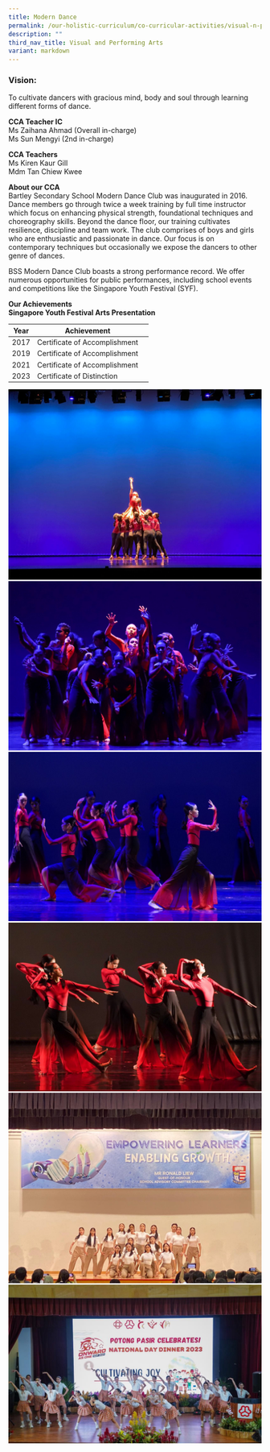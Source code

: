 ```yaml
---
title: Modern Dance
permalink: /our-holistic-curriculum/co-curricular-activities/visual-n-performing-arts/modern-dance/
description: ""
third_nav_title: Visual and Performing Arts
variant: markdown
---
```

### Vision:
To cultivate dancers with gracious mind, body and soul through learning different forms
of dance.

**CCA Teacher IC** <br>
Ms Zaihana Ahmad (Overall in-charge)<br>
Ms Sun Mengyi (2nd in-charge)

**CCA Teachers** <br>
Ms Kiren Kaur Gill <br>
Mdm Tan Chiew Kwee

**About our CCA** <br>
Bartley Secondary School Modern Dance Club was inaugurated in 2016. Dance
members go through twice a week training by full time instructor which focus on
enhancing physical strength, foundational techniques and choreography skills. Beyond
the dance floor, our training cultivates resilience, discipline and team work. The club
comprises of boys and girls who are enthusiastic and passionate in dance. Our focus is
on contemporary techniques but occasionally we expose the dancers to other genre of
dances.

BSS Modern Dance Club boasts a strong performance record. We offer numerous
opportunities for public performances, including school events and competitions like the
Singapore Youth Festival (SYF).

**Our Achievements** <br>
**Singapore Youth Festival Arts Presentation**<br>



| Year | Achievement |  |
| -------- | -------- | -------- |
| 2017    | Certificate of Accomplishment     |
| 2019    | Certificate of Accomplishment     |
| 2021    | Certificate of Accomplishment     |
| 2023    | Certificate of Distinction     |


![](/images/WhatsApp_Image_2024_06_20_at_11_36_35_AM.jpg)
![](/images/WhatsApp_Image_2024_06_20_at_11_36_36_AM__1_.jpg)
![](/images/WhatsApp_Image_2024_06_20_at_11_36_36_AM__2_.jpg)
![](/images/WhatsApp_Image_2024_06_20_at_11_36_36_AM.jpg)
![](/images/WhatsApp_Image_2024_06_20_at_11_36_37_AM.jpg)
![](/images/WhatsApp_Image_2024_06_20_at_11_36_35_AM__3_.jpg)